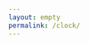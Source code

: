```yaml
---
layout: empty
permalink: /clock/
---
```


<object id="clockWidget" role="svidget" data="assets/clockWidget.svg" type="image/svg+xml" width="400" height="400">
	<param name="data" value="" />
	<param name="backgroundColor" value="#fff" />
	<param name="frameColor" value="#000" />
	<param name="tickColor" value="#000" />
	<param name="hourHandColor" value="#000" />
	<param name="minuteHandColor" value="#000" />
	<param name="secondHandColor" value="#f22" />
	<param name="nobColor" value="#777" />
	<param name="tickLineType" value="round" />
	<param name="handLineType" value="round" />
	<param name="frameWidth" value="20" />
	<param name="labelStyle" value="{}" />
	<param name="animationType" value="smooth" />
	<param name="showLabels" value="1" />
	<param name="showAnimation" value="1" />
</object>

